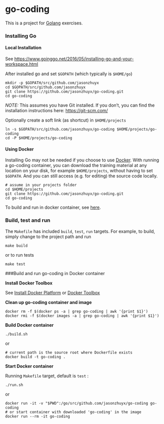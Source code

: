 # go-coding

This is a project for [Golang](https://golang.org/) exercises.



### Installing Go

#### Local Installation
See https://www.goinggo.net/2016/05/installing-go-and-your-workspace.html

After installed go and set `$GOPATH` (which typically is `$HOME/go`)

```
mkdir -p $GOPATH/src/github.com/jasonzhuyx
cd $GOPATH/src/github.com/jasonzhuyx
git clone https://github.com/jasonzhuyx/go-coding.git
cd go-coding
```

*NOTE:* This assumes you have Git installed.  If you don’t, you can find the installation instructions here: https://git-scm.com/

Optionally create a soft link (as shortcut) in `$HOME/projects`

```
ln -s $GOPATH/src/github.com/jasonzhuyx/go-coding $HOME/projects/go-coding
cd -P $HOME/projects/go-coding
```


#### Using Docker
Installing Go may not be needed if you choose to use [Docker](#docker). With running a go-coding container, you can download the training material at any location on your disk, for example `$HOME/projects`, without having to set ```$GOPATH```. And you can still access (e.g. for editing) the source code locally.

```
# assume in your projects folder
cd $HOME/projects
git clone https://github.com/jasonzhuyx/go-coding.git
cd go-coding
```

To build and run in docker container, see [here](#docker).



### Build, test and run

The `Makefile` has included `build`, `test`, `run` targets. For example, to build, simply change to the project path and run

```
make build
```

or to run tests

```
make test
```


###<a name="docker" />Build and run go-coding in Docker container

**Install Docker Toolbox**  

See
[Install Docker Platform](https://www.docker.com/products/overview#/install_the_platform)
or
[Docker Toolbox](https://www.docker.com/products/docker-toolbox)


**Clean up go-coding container and image**

```
docker rm -f $(docker ps -a | grep go-coding | awk '{print $1}')
docker rmi -f $(docker images -a | grep go-coding | awk '{print $1}')
```


**Build Docker container**

```
./build.sh
```

or

```
# current path is the source root where Dockerfile exists
docker build -t go-coding .
```


**Start Docker container**

Running `Makefile` target, default is `test` :

```
./run.sh
```

or

```
docker run -it -v "$PWD":/go/src/github.com/jasonzhuyx/go-coding go-coding
# or start container with downloaded 'go-coding' in the image
docker run --rm -it go-coding
```
